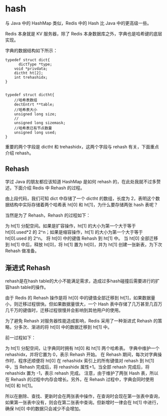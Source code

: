 # hash

与 Java 中的 HashMap 类似，Redis 中的 Hash 比 Java 中的更高级一些。

Redis 本身就是 KV 服务器，除了 Redis 本身数据库之外，字典也是哈希键的底层实现。

字典的数据结构如下所示：

```
typedef struct dict{
      dictType *type;
    void *privdata;
    dictht ht[2];
    int trehashidx;
}


typedef struct dictht{
    //哈希表数组
    dectEntrt **table;
    //哈希表大小
    unsigned long size;
    //
    unsigned long sizemask;
    //哈希表已有节点数量
    unsigned long used;
}
```

重要的两个字段是 dictht 和 trehashidx，这两个字段与 rehash 有关，下面重点介绍 rehash。

## Rehash

学过 Java 的朋友都应该知道 HashMap 是如何 rehash 的，在此处我就不过多赘述，下面介绍 Redis 中 Rehash 的过程。

由上段代码，我们可知 dict 中存储了一个 dictht 的数组，长度为 2，表明这个数据结构中实际存储着两个哈希表 ht\[0\] 和 ht\[1\]，为什么要存储两张 hash 表呢？

当然是为了 Rehash，Rehash 的过程如下：

为 ht\[1\] 分配空间。如果是扩容操作，ht\[1\] 的大小为第一个大于等于 ht\[0\].used*2 的 2^n；如果是缩容操作，ht\[1\] 的大小为第一个大于等于 ht\[0\].used 的 2^n。
将 ht\[0\] 中的键值 Rehash 到 ht\[1\] 中。
当 ht\[0\] 全部迁移到 ht\[1\] 中后，释放 ht\[0\]，将 ht\[1\] 置为 ht\[0\]，并为 ht\[1\] 创建一张新表，为下次 Rehash 做准备。

## 渐进式 Rehash

rehash是在hash table的大小不能满足需求，造成过多hash碰撞后需要进行的扩容hash table的操作。

由于 Redis 的 Rehash 操作是将 ht\[0\] 中的键值全部迁移到 ht\[1\]，如果数据量小，则迁移过程很快。但如果数据量很大，一个 Hash 表中存储了几万甚至几百万几千万的键值时，迁移过程很慢并会影响到其他用户的使用。

为了避免 Rehash 对服务器性能造成影响，Redis 采用了一种渐进式 Rehash 的策略，分多次、渐进的将 ht\[0\] 中的数据迁移到 ht\[1\] 中。

前一过程如下：

为 ht\[1\] 分配空间，让字典同时拥有 ht\[0\] 和 ht\[1\] 两个哈希表。
字典中维护一个 rehashidx，并将它置为 0，表示 Rehash 开始。
在 Rehash 期间，每次对字典操作时，程序还顺便将 ht\[0\] 在 rehashidx 索引上的所有键值对 rehash 到 ht\[1\] 中，当 Rehash 完成后，将 rehashidx 属性+1。当全部 rehash 完成后，将 rehashidx 置为 -1，表示 rehash 完成。
注意，由于维护了两张 Hash 表，所以在 Rehash 的过程中内存会增长。另外，在 Rehash 过程中，字典会同时使用 ht\[0\] 和 ht\[1\]。

所以在删除、查找、更新时会在两张表中操作，在查询时会现在第一张表中查询，如果第一张表中没有，则会在第二张表中查询。但新增时一律会在 ht\[1\] 中进行，确保 ht\[0\] 中的数据只会减少不会增加。